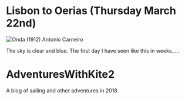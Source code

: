 
# Lisbon to Oerias (Thursday March 22nd) #

![*Onda (1912) Antonio Carneiro*](../images/Onda.jpg "Onde - Where")

The sky is clear and blue. The first day I have seen like this in weeks.....



# AdventuresWithKite2 #

A blog of sailing and other adventures in 2018.
